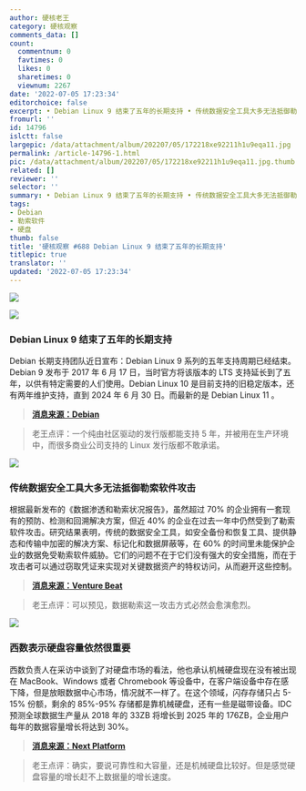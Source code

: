 ```yaml
---
author: 硬核老王
category: 硬核观察
comments_data: []
count:
  commentnum: 0
  favtimes: 0
  likes: 0
  sharetimes: 0
  viewnum: 2267
date: '2022-07-05 17:23:34'
editorchoice: false
excerpt: • Debian Linux 9 结束了五年的长期支持 • 传统数据安全工具大多无法抵御勒索软件攻击 • 西数表示硬盘容量依然很重要
fromurl: ''
id: 14796
islctt: false
largepic: /data/attachment/album/202207/05/172218xe92211h1u9eqa11.jpg
permalink: /article-14796-1.html
pic: /data/attachment/album/202207/05/172218xe92211h1u9eqa11.jpg.thumb.jpg
related: []
reviewer: ''
selector: ''
summary: • Debian Linux 9 结束了五年的长期支持 • 传统数据安全工具大多无法抵御勒索软件攻击 • 西数表示硬盘容量依然很重要
tags:
- Debian
- 勒索软件
- 硬盘
thumb: false
title: '硬核观察 #688 Debian Linux 9 结束了五年的长期支持'
titlepic: true
translator: ''
updated: '2022-07-05 17:23:34'
---
```


![](/data/attachment/album/202207/05/172218xe92211h1u9eqa11.jpg)


![](/data/attachment/album/202207/05/172227n8yf4hdxys6wffo6.jpg)


### Debian Linux 9 结束了五年的长期支持


Debian 长期支持团队近日宣布：Debian Linux 9 系列的五年支持周期已经结束。Debian 9 发布于 2017 年 6 月 17 日，当时官方将该版本的 LTS 支持延长到了五年，以供有特定需要的人们使用。Debian Linux 10 是目前支持的旧稳定版本，还有两年维护支持，直到 2024 年 6 月 30 日。而最新的是 Debian Linux 11 。



> 
> **[消息来源：Debian](https://lists.debian.org/debian-lts-announce/2022/07/msg00002.html)**
> 
> 
> 



> 
> 老王点评：一个纯由社区驱动的发行版都能支持 5 年，并被用在生产环境中，而很多商业公司支持的 Linux 发行版都不敢承诺。
> 
> 
> 


![](/data/attachment/album/202207/05/172255dot3jnn3j1mt9va8.jpg)


### 传统数据安全工具大多无法抵御勒索软件攻击


根据最新发布的《数据渗透和勒索状况报告》，虽然超过 70% 的企业拥有一套现有的预防、检测和回溯解决方案，但近 40% 的企业在过去一年中仍然受到了勒索软件攻击。研究结果表明，传统的数据安全工具，如安全备份和恢复工具、提供静态和传输中加密的解决方案、标记化和数据屏蔽等，在 60% 的时间里未能保护企业的数据免受勒索软件威胁。它们的问题不在于它们没有强大的安全措施，而在于攻击者可以通过窃取凭证来实现对关键数据资产的特权访问，从而避开这些控制。



> 
> **[消息来源：Venture Beat](https://venturebeat.com/2022/06/30/data-security-ransomware/)**
> 
> 
> 



> 
> 老王点评：可以预见，数据勒索这一攻击方式必然会愈演愈烈。
> 
> 
> 


![](/data/attachment/album/202207/05/172309itklgltgnmlsknmf.jpg)


### 西数表示硬盘容量依然很重要


西数负责人在采访中谈到了对硬盘市场的看法，他也承认机械硬盘现在没有被出现在 MacBook、Windows 或者 Chromebook 等设备中，在客户端设备中存在感下降，但是放眼数据中心市场，情况就不一样了。在这个领域，闪存存储只占 5-15% 份额，剩余的 85%-95% 存储都是靠机械硬盘，还有一些是磁带设备。IDC 预测全球数据生产量从 2018 年的 33ZB 将增长到 2025 年的 176ZB，企业用户每年的数据容量增长将达到 30%。



> 
> **[消息来源：Next Platform](https://www.nextplatform.com/2022/07/01/hard-drives-are-the-mark-twain-of-technology/)**
> 
> 
> 



> 
> 老王点评：确实，要说可靠性和大容量，还是机械硬盘比较好。但是感觉硬盘容量的增长赶不上数据量的增长速度。
> 
> 
>
